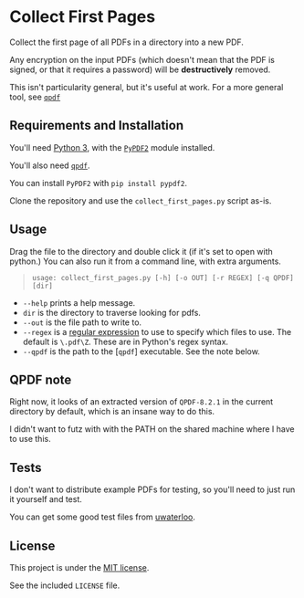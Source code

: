 # Collect First Pages

Collect the first page of all PDFs in a directory into a new PDF.

Any encryption on the input PDFs (which doesn't mean that the PDF is signed, or that it requires a password) will be **destructively** removed.

This isn't particularity general, but it's useful at work.
For a more general tool, see [`qpdf`][qpdf]

[qpdf]: https://github.com/qpdf/qpdf

## Requirements and Installation

You'll need [Python 3][python], with the [`PyPDF2`][py2pdf] module installed.

You'll also need [`qpdf`][qpdf].

[python]: https://python.org
[py2pdf]: https://pythonhosted.org/PyPDF2/

You can install `PyPDF2` with `pip install pypdf2`.

Clone the repository and use the `collect_first_pages.py` script as-is.

## Usage

Drag the file to the directory and double click it (if it's set to open with
python.) You can also run it from a command line, with extra arguments.

> `usage: collect_first_pages.py [-h] [-o OUT] [-r REGEX] [-q QPDF] [dir]`

- `--help` prints a help message.
- `dir` is the directory to traverse looking for pdfs.
- `--out` is the file path to write to.
- `--regex` is a [regular expression][regex] to use to specify which files to
  use. The default is `\.pdf\Z`. These are in Python's regex syntax.
- `--qpdf` is the path to the [`qpdf`] executable. See the note below.

[regex]: https://www.digitalocean.com/community/tutorials/an-introduction-to-regular-expressions

## QPDF note

Right now, it looks of an extracted version of `QPDF-8.2.1` in the current directory by default, which is an insane way to do this.

I didn't want to futz with with the PATH on the shared machine where I have to use this.

## Tests

I don't want to distribute example PDFs for testing, so you'll need to just run
it yourself and test.

You can get some good test files from
[uwaterloo](https://uwaterloo.ca/onbase/help/sample-pdf-documents).

## License

This project is under the [MIT license](https://opensource.org/licenses/MIT).

See the included `LICENSE` file.